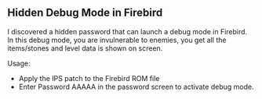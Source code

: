 ## Hidden Debug Mode in Firebird  

I discovered a hidden password that can launch a debug mode in Firebird.  
In this debug mode, you are invulnerable to enemies, you get all the items/stones and level data is shown on screen.  
  
Usage:
- Apply the IPS patch to the Firebird ROM file
- Enter Password AAAAA in the password screen to activate debug mode.
